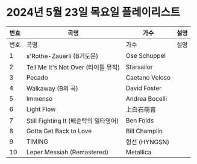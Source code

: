 # 2024년 5월 23일 목요일 플레이리스트

| 번호 | 곡명 | 가수 | 설명 |
|------|------|------|------|
| 번호 | 곡명 | 가수 | 설명 |
| 1 | s'Rothe-Zauerli (B기도문) | Ose Schuppel |  |
| 2 | Tell Me It's Not Over (타이틀 뮤직) | Starsailor |  |
| 3 | Pecado | Caetano Veloso |  |
| 4 | Walkaway (B의 곡) | David Foster |  |
| 5 | Immenso | Andrea Bocelli |  |
| 6 | Light Flow | 上白石萌音 |  |
| 7 | Still Fighting It (배순탁의 일타영어) | Ben Folds |  |
| 8 | Gotta Get Back to Love | Bill Champlin |  |
| 9 | TIMING | 형선 (HYNGSN) |  |
| 10 | Leper Messiah (Remastered) | Metallica |  |

